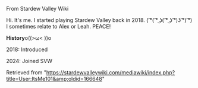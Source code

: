 From Stardew Valley Wiki

Hi. It's me. I started playing Stardew Valley back in 2018. ( ͡°( ͡° ͜ʖ( ͡° ͜ʖ ͡°)ʖ ͡°) ͡°) I sometimes relate to Alex or Leah. PEACE!

**History**o((&gt;ω&lt; ))o

2018: Introduced

2024: Joined SVW

Retrieved from "https://stardewvalleywiki.com/mediawiki/index.php?title=User:ItsMe101&amp;oldid=166648"